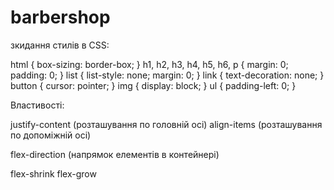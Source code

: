 # barbershop

зкидання стилів в CSS:

html {
    box-sizing: border-box;
}
h1, h2, h3, h4, h5, h6, p {
    margin: 0;
    padding: 0;
}
list {
    list-style: none;
    margin: 0;
}
link {
    text-decoration: none;
}
button {
    cursor: pointer;
}
img {
    display: block;
}
ul {
  padding-left: 0;
}

Властивості:

justify-content (розташування по головній осі)
align-items (розташування по допоміжній осі)

flex-direction (напрямок елементів в контейнері)

flex-shrink
flex-grow